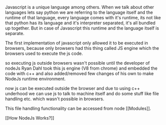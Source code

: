 Javascript is a unique language among others. When we talk about other languages
lets say python we are referring to the language itself and the runtime of that language, every 
language comes with it's runtime, its not like that python has its language and it's interpreter 
separated, it's all bundled up together.
But in case of Javascript this runtime and the language itself is separate.

The first implementation of javascript only allowed it to be executed in browsers, because only 
browsers  had this thing  called JS engine which the browsers used to execute the js code.

so executing js outside browsers wasn't possible until the developer of nodeJs Ryan Dahl 
took this js engine (V8 from chrome) and embedded the code with c++ and also added/removed 
few changes of his own to make   NodeJs runtime environment.

now js can be executed outside the browser and due to using c++ underhood we can use
js to talk to machine itself and do some stuff like file handling etc. which wasn't possible 
in browsers.

This file handling functionality can be accessed from node [[Modules]].

[[How NodeJs Works?]]

